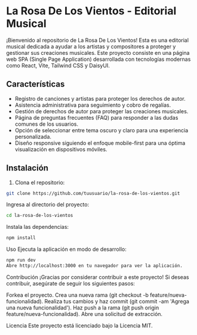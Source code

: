 # La Rosa De Los Vientos - Editorial Musical

¡Bienvenido al repositorio de La Rosa De Los Vientos! Esta es una editorial musical dedicada a ayudar a los artistas y compositores a proteger y gestionar sus creaciones musicales. Este proyecto consiste en una página web SPA (Single Page Application) desarrollada con tecnologías modernas como React, Vite, Tailwind CSS y DaisyUI.

## Características

- Registro de canciones y artistas para proteger los derechos de autor.
- Asistencia administrativa para seguimiento y cobro de regalías.
- Gestión de derechos de autor para proteger las creaciones musicales.
- Página de preguntas frecuentes (FAQ) para responder a las dudas comunes de los usuarios.
- Opción de seleccionar entre tema oscuro y claro para una experiencia personalizada.
- Diseño responsive siguiendo el enfoque mobile-first para una óptima visualización en dispositivos móviles.

## Instalación

1. Clona el repositorio:

```bash
git clone https://github.com/tuusuario/la-rosa-de-los-vientos.git
```

Ingresa al directorio del proyecto:
```bash
cd la-rosa-de-los-vientos
```

Instala las dependencias:
```bash
npm install
```

Uso
Ejecuta la aplicación en modo de desarrollo:
```bash
npm run dev
Abre http://localhost:3000 en tu navegador para ver la aplicación.
```

Contribución
¡Gracias por considerar contribuir a este proyecto! Si deseas contribuir, asegúrate de seguir los siguientes pasos:

Forkea el proyecto.
Crea una nueva rama (git checkout -b feature/nueva-funcionalidad).
Realiza tus cambios y haz commit (git commit -am 'Agrega una nueva funcionalidad').
Haz push a la rama (git push origin feature/nueva-funcionalidad).
Abre una solicitud de extracción.

Licencia
Este proyecto está licenciado bajo la Licencia MIT.
